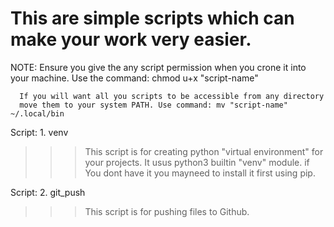 # This are simple scripts which can make your work very easier.

NOTE: Ensure you give the any script permission when you crone it into
      your machine. Use the command: chmod u+x "script-name"

	  If you will want all you scripts to be accessible from any directory
	  move them to your system PATH. Use command: mv "script-name" ~/.local/bin


Script: 1. venv
>>> This script is for creating python "virtual environment" for your projects.
>>> It usus python3 builtin "venv" module. if You dont have it you mayneed to
>>> install it first using pip.


Script: 2. git_push
>>> This script is for pushing files to Github.
